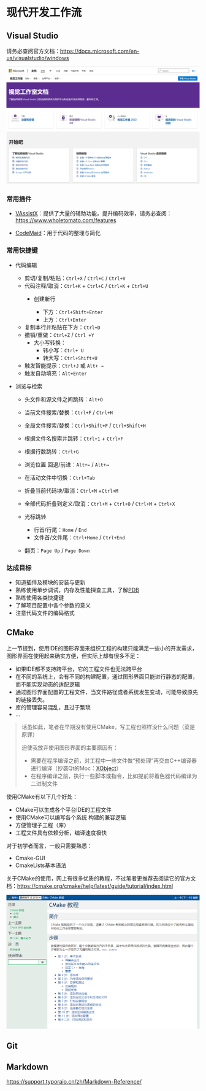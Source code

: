 

# 现代开发工作流

## Visual Studio

请务必查阅官方文档：https://docs.microsoft.com/en-us/visualstudio/windows

![image-20220816162032742](Resources/image-20220816162032742.png)

### 常用插件

- [VAssistX](https://www.wholetomato.com/)：提供了大量的辅助功能，提升编码效率，请务必查阅：https://www.wholetomato.com/features

- [CodeMaid](https://www.codemaid.net/)：用于代码的整理与简化

### 常用快捷键

- 代码编辑

  - 剪切/复制/粘贴：`Ctrl+X` / `Ctrl+C` / `Ctrl+V`
  - 代码注释/取消：`Ctrl+K` + `Ctrl+C`  / `Ctrl+K` + `Ctrl+U`
    - 创建新行
  
      - 下方：`Ctrl+Shift+Enter`
      - 上方：`Ctrl+Enter`
  - 复制本行并粘贴在下方：`Ctrl+D`
  - 撤销/重做：`Ctrl+Z` / `Ctrl +Y`
    - 大小写转换：
      - 转小写：`Ctrl+ U`
      - 转大写：`Ctrl+Shift+U`
  - 触发智能提示：`Ctrl+J` 或 `Alt+ →`
  - 触发自动填充：`Alt+Enter`
- 浏览与检索

  - 头文件和源文件之间跳转：`Alt+O`
  - 当前文件搜索/替换：`Ctrl+F` / `Ctrl+H`
  - 全局文件搜索/替换：`Ctrl+Shift+F` / `Ctrl+Shift+H`
  - 根据文件名搜索并跳转：`Ctrl+1` + `Ctrl+F`
  - 根据行数跳转：`Ctrl+G`
  - 浏览位置 回退/前进：`Alt+←` / `Alt+→`
  - 在活动文件中切换：`Ctrl+Tab`
  - 折叠当前代码块/取消：`Ctrl+M` +`Ctrl+M` 
  - 全部代码折叠到定义/取消：`Ctrl+M` + `Ctrl+O` / `Ctrl+M` + `Ctrl+X`

  - 光标跳转
    - 行首/行尾：`Home` / `End`
    - 文件首/文件尾：`Ctrl+Home` / `Ctrl+End`

  - 翻页：`Page Up` / `Page Down` 


### 达成目标

- 知道插件及模块的安装与更新
- 熟练使用单步调试，内存及性能探查工具，了解[PDB](https://docs.microsoft.com/en-us/visualstudio/debugger/specify-symbol-dot-pdb-and-source-files-in-the-visual-studio-debugger?view=vs-2022)
- 熟练使用各类快捷键
- 了解项目配置中各个参数的意义
- 注意代码文件的编码格式

## CMake

上一节提到，使用IDE的图形界面来组织工程的构建只能满足一些小的开发需求，图形界面在使用起来确实方便，但实际上却有很多不足：

- 如果IDE都不支持跨平台，它的工程文件也无法跨平台
- 在不同的系统上，会有不同的构建配置，通过图形界面只能进行静态的配置，而不能实现动态的适配逻辑
- 通过图形界面配置的工程文件，当文件路径或者系统发生变动，可能导致原先的链接丢失。
- 库的管理容易混乱，且过于繁琐
- ...

> 话虽如此，笔者在早期没有使用CMake，写工程也照样没什么问题（菜是原罪）
>
> 迫使我放弃使用图形界面的主要原因有：
>
> - 需要在程序编译之前，对工程中一些文件做“预处理”再交由C++编译器进行编译（抄袭Qt的Moc：[XObject](https://github.com/Italink/XObject)）
> - 在程序编译之前，执行一些脚本或指令，比如提前将着色器代码编译为二进制文件

使用CMake有以下几个好处：

- CMake可以生成各个平台IDE的工程文件
- 使用CMake可以编写各个系统 构建的兼容逻辑
- 方便管理子工程（库）
- 工程文件具有依赖分析，编译速度极快

对于初学者而言，一般只需要熟悉：

- Cmake-GUI
- CmakeLists基本语法

关于CMake的使用，网上有很多优质的教程，不过笔者更推荐去阅读它的官方文档：https://cmake.org/cmake/help/latest/guide/tutorial/index.html

![image-20220817113711916](Resources/image-20220817113711916.png)

## Git



## Markdown

https://support.typoraio.cn/zh/Markdown-Reference/

